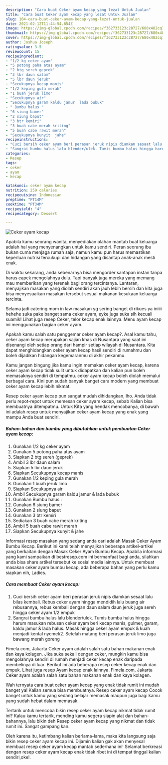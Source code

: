 ```yaml
---
description: "Cara buat Ceker ayam kecap yang lezat Untuk Jualan"
title: "Cara buat Ceker ayam kecap yang lezat Untuk Jualan"
slug: 104-cara-buat-ceker-ayam-kecap-yang-lezat-untuk-jualan
date: 2021-02-12T11:44:54.854Z
image: https://img-global.cpcdn.com/recipes/f362733123c28727/680x482cq70/ceker-ayam-kecap-foto-resep-utama.jpg
thumbnail: https://img-global.cpcdn.com/recipes/f362733123c28727/680x482cq70/ceker-ayam-kecap-foto-resep-utama.jpg
cover: https://img-global.cpcdn.com/recipes/f362733123c28727/680x482cq70/ceker-ayam-kecap-foto-resep-utama.jpg
author: Joshua Joseph
ratingvalue: 3.5
reviewcount: 15
recipeingredient:
- "1/2 kg ceker ayam"
- "5 potong paha atas ayam"
- "2 btg sereh geprek"
- "3 lbr daun salam"
- "5 lbr daun jeruk"
- "Secukupnya kecap manis"
- "1/2 keping gula merah"
- "1 buah jeruk limo"
- "Secukupnya air"
- "Secukupnya garam kaldu jamur  lada bubuk"
- " Bumbu halus "
- "6 siung bamer"
- "2 siung baput"
- "3 btr kemiri"
- "3 buah cabe merah kriting"
- "5 buah cabe rawit merah"
- "Secukupnya kunyit  jahe"
recipeinstructions:
- "Cuci bersih ceker ayam beri perasan jeruk nipis diamkan sesaat lalu bilas kembali. Rebus ceker ayam hingga mendidih lalu buang air rebusannya, rebus kembali dengan daun salam daun jeruk juga sereh hingga ceker ayam 1/2 empuk"
- "Sangrai bumbu halus lalu blender/ulek. Tumis bumbu halus hingga harum masukan rebusan ceker ayam beri kecap manis, gulmer, garam, kaldu jamur &amp; lada halus. Masak hingga ceker ayam empuk &amp; kuah menjadi kental nyemek2. Setelah matang beri perasan jeruk limo juga bawang merah goreng"
categories:
- Resep
tags:
- ceker
- ayam
- kecap

katakunci: ceker ayam kecap 
nutrition: 259 calories
recipecuisine: Indonesian
preptime: "PT14M"
cooktime: "PT34M"
recipeyield: "4"
recipecategory: Dessert

---
```



![Ceker ayam kecap](https://img-global.cpcdn.com/recipes/f362733123c28727/680x482cq70/ceker-ayam-kecap-foto-resep-utama.jpg)

Apabila kamu seorang wanita, menyediakan olahan mantab buat keluarga adalah hal yang menyenangkan untuk kamu sendiri. Peran seorang ibu bukan cuma menjaga rumah saja, namun kamu pun harus memastikan keperluan nutrisi tercukupi dan hidangan yang disantap anak-anak mesti enak.

Di waktu  sekarang, anda sebenarnya bisa mengorder santapan instan tanpa harus capek mengolahnya dulu. Tapi banyak juga mereka yang memang mau memberikan yang terenak bagi orang tercintanya. Lantaran, menyajikan masakan yang diolah sendiri akan jauh lebih bersih dan kita juga bisa menyesuaikan masakan tersebut sesuai makanan kesukaan keluarga tercinta. 

Selama jadi catering mom in law masakan yg sering banget di rikues ya iniiii hehehe suka pake banget sama ceker ayam, eyke juga suka sih kecuali suamik! Lihat juga resep Ceker, telor kecap enak lainnya. Menu ayam kecap ini menggunakan bagian ceker ayam.

Apakah kamu salah satu penggemar ceker ayam kecap?. Asal kamu tahu, ceker ayam kecap merupakan sajian khas di Nusantara yang saat ini disenangi oleh setiap orang dari hampir setiap wilayah di Nusantara. Kita dapat menghidangkan ceker ayam kecap hasil sendiri di rumahmu dan boleh dijadikan hidangan kegemaranmu di akhir pekanmu.

Kamu jangan bingung jika kamu ingin memakan ceker ayam kecap, karena ceker ayam kecap tidak sulit untuk didapatkan dan kalian pun boleh memasaknya sendiri di tempatmu. ceker ayam kecap boleh diolah memalui berbagai cara. Kini pun sudah banyak banget cara modern yang membuat ceker ayam kecap lebih nikmat.

Resep ceker ayam kecap pun sangat mudah dihidangkan, lho. Anda tidak perlu repot-repot untuk memesan ceker ayam kecap, sebab Kalian bisa membuatnya ditempatmu. Untuk Kita yang hendak mencobanya, di bawah ini adalah resep untuk menyajikan ceker ayam kecap yang enak yang mampu Anda buat sendiri.

<!--inarticleads1-->

##### Bahan-bahan dan bumbu yang dibutuhkan untuk pembuatan Ceker ayam kecap:

1. Gunakan 1/2 kg ceker ayam
1. Gunakan 5 potong paha atas ayam
1. Siapkan 2 btg sereh (geprek)
1. Ambil 3 lbr daun salam
1. Siapkan 5 lbr daun jeruk
1. Siapkan Secukupnya kecap manis
1. Gunakan 1/2 keping gula merah
1. Gunakan 1 buah jeruk limo
1. Siapkan Secukupnya air
1. Ambil Secukupnya garam kaldu jamur &amp; lada bubuk
1. Gunakan  Bumbu halus :
1. Gunakan 6 siung bamer
1. Gunakan 2 siung baput
1. Gunakan 3 btr kemiri
1. Sediakan 3 buah cabe merah kriting
1. Ambil 5 buah cabe rawit merah
1. Siapkan Secukupnya kunyit &amp; jahe


Informasi resep masakan yang sedang anda cari adalah Masak Ceker Ayam Bumbu Kecap. Berikut ini kami telah menyajikan beberapa artikel-artikel yang berkaitan dengan Masak Ceker Ayam Bumbu Kecap. Apabila informasi yang kami sampaikan di bestresep.com ini bermanfaat bagi anda, silahkan anda bisa share artikel tersebut ke sosial media lainnya. Untuk membuat masakan ceker ayam bumbu kecap, ada beberapa bahan yang perlu kamu siapkan nih, Ladies. 

<!--inarticleads2-->

##### Cara membuat Ceker ayam kecap:

1. Cuci bersih ceker ayam beri perasan jeruk nipis diamkan sesaat lalu bilas kembali. Rebus ceker ayam hingga mendidih lalu buang air rebusannya, rebus kembali dengan daun salam daun jeruk juga sereh hingga ceker ayam 1/2 empuk
1. Sangrai bumbu halus lalu blender/ulek. Tumis bumbu halus hingga harum masukan rebusan ceker ayam beri kecap manis, gulmer, garam, kaldu jamur &amp; lada halus. Masak hingga ceker ayam empuk &amp; kuah menjadi kental nyemek2. Setelah matang beri perasan jeruk limo juga bawang merah goreng


Fimela.com, Jakarta Ceker ayam adalah salah satu bahan makanan enak dan kaya kolagen. Jika suka sekali dengan ceker, mungkin kamu bisa mengolahnya sendiri di rumah menjadi ceker kecap enak daripada membelinya di luar. Berikut ini ada beberapa resep ceker kecap enak dan empuk. Lihat juga resep Ayam kecap enak lainnya. Fimela.com, Jakarta Ceker ayam adalah salah satu bahan makanan enak dan kaya kolagen. 

Wah ternyata cara buat ceker ayam kecap yang enak tidak rumit ini mudah banget ya! Kalian semua bisa membuatnya. Resep ceker ayam kecap Cocok banget untuk kamu yang sedang belajar memasak maupun juga bagi kamu yang sudah hebat dalam memasak.

Tertarik untuk mencoba bikin resep ceker ayam kecap nikmat tidak rumit ini? Kalau kamu tertarik, mending kamu segera siapin alat dan bahan-bahannya, lalu bikin deh Resep ceker ayam kecap yang nikmat dan tidak rumit ini. Sangat gampang kan. 

Oleh karena itu, ketimbang kalian berlama-lama, maka kita langsung saja bikin resep ceker ayam kecap ini. Dijamin kalian gak akan menyesal membuat resep ceker ayam kecap mantab sederhana ini! Selamat berkreasi dengan resep ceker ayam kecap enak tidak ribet ini di tempat tinggal kalian sendiri,oke!.

